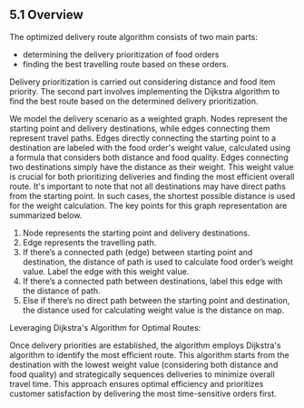 <h2>5.1 Overview</h2>

The optimized delivery route algorithm consists of two main parts: 
- determining the delivery prioritization of food orders
-  finding the best travelling route based on these orders.

Delivery prioritization is carried out considering distance and food item priority. The second part involves implementing the Dijkstra algorithm to find the best route based on the determined delivery prioritization.

We model the delivery scenario as a weighted graph. Nodes represent the starting point and delivery destinations, while edges connecting them represent travel paths. Edges directly connecting the starting point to a destination are labeled with the food order's weight value, calculated using a formula that considers both distance and food quality. Edges connecting two destinations simply have the distance as their weight. This weight value is crucial for both prioritizing deliveries and finding the most efficient overall route. It's important to note that not all destinations may have direct paths from the starting point. In such cases, the shortest possible distance is used for the weight calculation. The key points for this graph representation are summarized below.

1. Node represents the starting point and delivery destinations.
2. Edge represents the travelling path.
3. If there’s a connected path (edge) between starting point and destination, the distance of path is used to calculate food order’s weight value. Label the edge with this weight value.
4. If there’s a connected path between destinations, label this edge with the distance of path.
5. Else if there’s no direct path between the starting point and destination, the distance used for calculating weight value is the distance on map.
   
Leveraging Dijkstra's Algorithm for Optimal Routes:

Once delivery priorities are established, the algorithm employs Dijkstra's algorithm to identify the most efficient route. This algorithm starts from the destination with the lowest weight value (considering both distance and food quality) and strategically sequences deliveries to minimize overall travel time. This approach ensures optimal efficiency and prioritizes customer satisfaction by delivering the most time-sensitive orders first.
